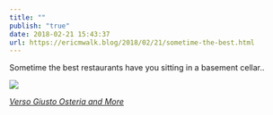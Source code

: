 ```yaml
---
title: ""
publish: "true"
date: 2018-02-21 15:43:37
url: https://ericmwalk.blog/2018/02/21/sometime-the-best.html
---
```


Sometime the best restaurants have you sitting in a basement cellar..

![](https://ericmwalk.blog/uploads/2022/9b4a76a650.jpg)

*[Verso Giusto Osteria and More](https://maps.apple.com/?address=Kirchplatz%207,%2058511%20L%C3%BCdenscheid,%20Germany&auid=8718895035994489277&ll=51.216338,7.633457&lsp=9902&q=Verso%20Giusto%20Osteria%26more)*